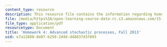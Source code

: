 ```yaml
---
content_type: resource
description: This resource file contains the information regarding homework 4.
file: /media/https%3A/open-learning-course-data-rc.s3.amazonaws.com/15-070j-advanced-stochastic-processes-fall-2013/e7a128888e07b2502d4dd48837d3f893_MIT15_070JF13_Homework4.pdf
file_type: application/pdf
resourcetype: Document
title: 'Homework 4: Advanced stochastic processes, Fall 2013'
uid: e7a12888-8e07-b250-2d4d-d48837d3f893
---
```

